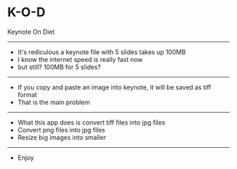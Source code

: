 # K-O-D
Keynote On Diet

---
* It's rediculous a keynote file with 5 slides takes up 100MB
* I know the internet speed is really fast now
* but still? 100MB for 5 slides? 
---
* If you copy and paste an image into keynote, it will be saved as tiff format
* That is the main problem
---
* What this app does is convert tiff files into jpg files
* Convert png files into jpg files
* Resize big images into smaller
---
* Enjoy
